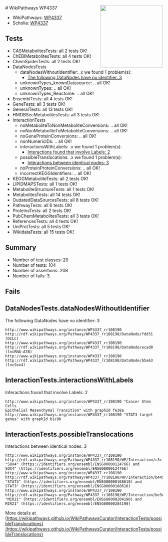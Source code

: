 <img style="float: right; width: 200px" src="https://upload.wikimedia.org/wikipedia/commons/thumb/8/83/Wplogo_with_text_500.png/640px-Wplogo_with_text_500.png" />
# WikiPathways WP4337

* WikiPathways: [WP4337](https://new.wikipathways.org/pathways/WP4337)
* Scholia: [WP4337](https://scholia.toolforge.org/wikipathways/WP4337)
## Tests
* CASMetabolitesTests: all 2 tests OK!
* ChEBIMetabolitesTests: all 4 tests OK!
* ChemSpiderTests: all 2 tests OK!
* DataNodesTests
    * dataNodesWithoutIdentifier: .x we found 1 problem(s):
        * [The following DataNodes have no identifier: 3](#d2d32fa2)
    * unknownTypes_knownDatasource: .. all OK!
    * unknownTypes: .. all OK!
    * unknownTypes_Reactome: .. all OK!
* EnsemblTests: all 4 tests OK!
* GeneTests: all 3 tests OK!
* GeneralTests: all 13 tests OK!
* HMDBSecMetabolitesTests: all 3 tests OK!
* InteractionTests
    * noMetaboliteToNonMetaboliteConversions: .. all OK!
    * noNonMetaboliteToMetaboliteConversions: .. all OK!
    * noGeneProteinConversions: .. all OK!
    * nonNumericIDs: .. all OK!
    * interactionsWithLabels: .x we found 1 problem(s):
        * [Interactions found that involve Labels: 2](#630d2679)
    * possibleTranslocations: .x we found 1 problem(s):
        * [Interactions between identical nodes: 3](#1c118208)
    * noProteinProteinConversions: .. all OK!
    * incorrectKEGGIdentifiers: .. all OK!
* KEGGMetaboliteTests: all 2 tests OK!
* LIPIDMAPSTests: all 1 tests OK!
* MetaboliteStructureTests: all 1 tests OK!
* MetabolitesTests: all 14 tests OK!
* OudatedDataSourcesTests: all 8 tests OK!
* PathwayTests: all 6 tests OK!
* ProteinsTests: all 2 tests OK!
* PubChemMetabolitesTests: all 3 tests OK!
* ReferencesTests: all 4 tests OK!
* UniProtTests: all 5 tests OK!
* WikidataTests: all 15 tests OK!


## Summary

* Number of test classes: 20
* Number of tests: 104
* Number of assertions: 208
* Number of fails: 3

## Fails

<a name="d2d32fa2" />

## DataNodesTests.dataNodesWithoutIdentifier

The following DataNodes have no identifier: 3
```
http://www.wikipathways.org/instance/WP4337_rr108190 http://rdf.wikipathways.org/Pathway/WP4337_rr108190/DataNode/fdd31 (DILC)
http://www.wikipathways.org/instance/WP4337_rr108190 http://rdf.wikipathways.org/Pathway/WP4337_rr108190/DataNode/ecad0 (lncRNA-ATB)
http://www.wikipathways.org/instance/WP4337_rr108190 http://rdf.wikipathways.org/Pathway/WP4337_rr108190/DataNode/b5a63 (lncSox4)
```

<a name="630d2679" />

## InteractionTests.interactionsWithLabels

Interactions found that involve Labels: 2
```
http://www.wikipathways.org/instance/WP4337_rr108190 "Cancer Stem Cells
Epithelial Mesenchymal Transition" with graphId fe38a
http://www.wikipathways.org/instance/WP4337_rr108190 "STAT3 target genes" with graphId b1c9b
```

<a name="1c118208" />

## InteractionTests.possibleTranslocations

Interactions between identical nodes: 3
```
http://www.wikipathways.org/instance/WP4337_rr108190 http://rdf.wikipathways.org/Pathway/WP4337_rr108190/WP/Interaction/c3cf7 "SOX4" (https://identifiers.org/ensembl/ENSG00000124766) and 
SOX4" (https://identifiers.org/ensembl/ENSG00000124766)
http://www.wikipathways.org/instance/WP4337_rr108190 http://rdf.wikipathways.org/Pathway/WP4337_rr108190/WP/Interaction/b445a "STAT3" (https://identifiers.org/ensembl/ENSG00000168610) and 
STAT3" (https://identifiers.org/ensembl/ENSG00000168610)
http://www.wikipathways.org/instance/WP4337_rr108190 http://rdf.wikipathways.org/Pathway/WP4337_rr108190/WP/Interaction/be3e6 "MIR21" (https://identifiers.org/ensembl/ENSG00000284190) and 
MIR21" (https://identifiers.org/ensembl/ENSG00000284190)
```

More details at [https://wikipathways.github.io/WikiPathwaysCurator/InteractionTests/possibleTranslocations](https://wikipathways.github.io/WikiPathwaysCurator/InteractionTests/possibleTranslocations)

